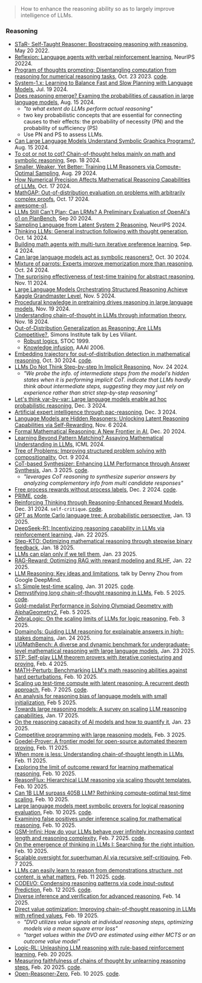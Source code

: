 
> How to enhance the reasoning ability so as to largely improve intelligence of LLMs.

### Reasoning

- [STaR- Self-Taught Reasoner: Boostrapping reasoning with reasoning](https://arxiv.org/pdf/2203.14465), May 20 2022.
- [Reflexion: Language agents with verbal reinforcement learning](https://proceedings.neurips.cc/paper_files/paper/2023/file/1b44b878bb782e6954cd888628510e90-Paper-Conference.pdf), NeurIPS 20224.
- [Program of thoughts prompting: Disentangling computation from reasoning for numerical reasoning tasks](https://arxiv.org/pdf/2211.12588), Oct. 23 2023. [code](https://github.com/TIGER-AI-Lab/Program-of-Thoughts).
- [System-1.x: Learning to Balance Fast and Slow Planning with Language Models](https://arxiv.org/pdf/2407.14414), Jul. 19 2024.
- [Does reasoning emerge? Examing the probabilities of causation in large language models](https://arxiv.org/pdf/2408.08210), Aug. 15 2024.
  - _"to what extent do LLMs perform actual reasoning"_
  - two key probabilistic concepts that are essential for connecting causes to their effects: the probability of necessity (PN) and the probability of sufficiency (PS)
  - Use PN and PS to assess LLMs.
- [Can Large Language Models Understand Symbolic Graphics Programs?](https://arxiv.org/pdf/2408.08313), Aug. 15 2024.
- [To cot or not to cot? Chain-of-thought helps mainly on math and symbolic reasoning](https://arxiv.org/pdf/2409.12183), Sep. 18 2024.
- [Smaller, Weaker, Yet Better: Training LLM Reasoners via Compute-Optimal Sampling](https://arxiv.org/pdf/2408.16737), Aug. 29 2024.
- [How Numerical Precision Affects Mathematical Reasoning Capabilities of LLMs](https://arxiv.org/pdf/2410.13857), Oct. 17 2024.
- [MathGAP: Out-of-distribution evaluation on problems with arbitrarily complex proofs](https://arxiv.org/pdf/2410.13502), Oct. 17 2024.
- [awesome-o1](https://github.com/srush/awesome-o1/).
- [LLMs Still Can't Plan; Can LRMs? A Preliminary Evaluation of OpenAI's o1 on PlanBench](https://arxiv.org/abs/2409.13373), Sep 20 2024.
- [Sampling Language from Latent System 2 Reasoning](https://openreview.net/pdf?id=OdUqJwu0Gr), NeurIPS 2024.
- [Thinking LLMs: General instruction following with thought generation](https://arxiv.org/pdf/2410.10630), Oct. 14 2024.
- [Building math agents with multi-turn iterative preference learning](https://arxiv.org/pdf/2409.02392), Sep. 4 2024.
- [Can large language models act as symbolic reasoners?](https://arxiv.org/pdf/2410.21490), Oct. 30 2024.
- [Mixture of parrots: Experts improve memorization more than reasoning](https://arxiv.org/pdf/2410.19034), Oct. 24 2024.
- [The surprising effectiveness of test-time training for abstract reasoning](https://arxiv.org/pdf/2411.07279), Nov. 11 2024.
- [Large Language Models Orchestrating Structured Reasoning Achieve Kaggle Grandmaster Level](https://arxiv.org/pdf/2411.03562), Nov. 5 2024.
- [Procedural knowledge in pretraining drives reasoning in large language models](https://arxiv.org/pdf/2411.12580), Nov. 19 2024.
- [Understanding chain-of-thought in LLMs through information theory](https://arxiv.org/pdf/2411.11984), Nov. 18 2024.
- [Out-of-Distribution Generalization as Reasoning: Are LLMs Competitive?](https://www.youtube.com/watch?v=rvLUo0xiSxg), Simons Institute talk by Les Viliant.
  - [Robust logics](https://dl.acm.org/doi/pdf/10.1145/301250.301425), STOC 1999.
  - [Knowledge infusion](https://cdn.aaai.org/AAAI/2006/AAAI06-247.pdf), AAAI 2006.
- [Embedding trajectory for out-of-distribution detection in mathematical reasoning](https://arxiv.org/pdf/2405.14039), Oct. 30 2024. [code](https://github.com/Alsace08/OOD-Math-Reasoning).
- [LLMs Do Not Think Step-by-step In Implicit Reasoning](https://arxiv.org/pdf/2411.15862), Nov. 24 2024.
  - _"We probe the info. of intermediate steps from the model's hidden states when it is performing implicit CoT. indicate that LLMs hardly think about intermediate steps, suggesting they may just rely on experience rather than strict step-by-step reasoning"_
- [Let's think var-by-var: Large language models enable ad hoc probabilistic reasoning](https://arxiv.org/pdf/2412.02081), Dec. 3 2024.
- [Artificial expert intelligence through pac-reasoning](https://arxiv.org/pdf/2412.02441), Dec. 3 2024.
- [Language Models are Hidden Reasoners: Unlocking Latent Reasoning Capabilities via Self-Rewarding](https://arxiv.org/abs/2411.04282), Nov. 6 2024.
- [Formal Mathematical Reasoning: A New Frontier in AI](https://arxiv.org/pdf/2412.16075), Dec. 20 2024.
- [Learning Beyond Pattern Matching? Assaying Mathematical Understanding in LLMs](https://arxiv.org/pdf/2405.15485), ICML 2024.
- [Tree of Problems: Improving structured problem solving with compositionality](https://arxiv.org/pdf/2410.06634), Oct. 9 2024.
- [CoT-based Synthesizer: Enhancing LLM Performance through Answer Synthesis](https://arxiv.org/pdf/2501.01668), Jan. 3 2025. [code](https://github.com/RUCKBReasoning/CoT-based-Synthesizer).
  - _"leverages CoT reasoning to synthesize superior answers by analyzing complementary info from multi candidate responses"_
- [Free process rewards without process labels](https://arxiv.org/pdf/2412.01981), Dec. 2 2024. [code](https://github.com/PRIME-RL/ImplicitPRM).
- [PRIME](https://curvy-check-498.notion.site/Process-Reinforcement-through-Implicit-Rewards-15f4fcb9c42180f1b498cc9b2eaf896f), [code](https://github.com/PRIME-RL/PRIME).
- [Reinforcing Thinking through Reasoning-Enhanced Reward Models](https://arxiv.org/pdf/2501.01457), Dec. 31 2024. `self-critique`. [code](https://github.com/dyang39/DRR).
- [GPT as Monte Carlo language tree: A probabilistic perspective](https://arxiv.org/pdf/2501.07641), Jan. 13 2025.
- [DeepSeek-R1: Incentivizing reasoning capability in LLMs via reinforcement learning](https://arxiv.org/pdf/2501.12948), Jan. 22 2025.
- [Step-KTO: Optimizing mathematical reasoning through stepwise binary feedback](https://arxiv.org/pdf/2501.10799), Jan. 18 2025.
- [LLMs can plan only if we tell them](https://arxiv.org/pdf/2501.13545), Jan. 23 2025.
- [RAG-Reward: Optimizing RAG with reward modeling and RLHF](https://arxiv.org/pdf/2501.13264), Jan. 22 2025.
- [LLM Reasoning: Key ideas and limitations](https://dennyzhou.github.io/LLM-Reasoning-Berkeley.pdf), talk by Denny Zhou from Google DeepMind.
- [s1: Simple test-time scaling](https://arxiv.org/pdf/2501.19393), Jan. 31 2025. [code](https://github.com/simplescaling/s1).
- [Demystifying long chain-of-thought reasoning in LLMs](https://arxiv.org/pdf/2502.03373), Feb. 5 2025. [code](https://github.com/eddycmu/demystify-long-cot).
- [Gold-medalist Performance in Solving Olympiad Geometry with AlphaGeometry2](https://arxiv.org/pdf/2502.03544), Feb. 5 2025.
- [ZebraLogic: On the scaling limits of LLMs for logic reasoning](https://arxiv.org/pdf/2502.01100), Feb. 3 2025.
- [Domaino1s: Guiding LLM reasoning for explainable answers in high-stakes domains](https://arxiv.org/pdf/2501.14431), Jan. 24 2025.
- [UGMathBench: A diverse and dynamic benchmark for undergraduate-level mathematical reasoning with large language models](https://arxiv.org/pdf/2501.13766), Jan. 23 2025.
- [STP: Self-play LLM theorem provers with iterative conjecturing and proving](https://arxiv.org/pdf/2502.00212), Feb. 4 2025.
- [MATH-Perturb: Benchmarking LLM's math reasoning abilities against hard perturbations](https://arxiv.org/abs/2502.06453), Feb. 10 2025.
- [Scaling up test-time compute with latent reasoning: A recurrent depth approach](https://www.arxiv.org/pdf/2502.05171), Feb. 7 2025. [code](https://github.com/seal-rg/recurrent-pretraining).
- [An analysis for reasoning bias of language models with small initialization](https://arxiv.org/pdf/2502.04375), Feb 5 2025.
- [Towards large reasoning models: A survey on scaling LLM reasoning capabilities](https://arxiv.org/pdf/2501.09686), Jan. 17 2025.
- [On the reasoning capacity of AI models and how to quantify it](https://arxiv.org/pdf/2501.13833), Jan. 23 2025.
- [Competitive programming with large reasoning models](https://arxiv.org/pdf/2502.06807), Feb. 3 2025.
- [Goedel-Prover: A frontier model for open-source automated theorem proving](https://arxiv.org/pdf/2502.07640), Feb. 11 2025.
- [When more is less: Understanding chain-of-thought length in LLMs](https://arxiv.org/pdf/2502.07266), Feb. 11 2025.
- [Exploring the limit of outcome reward for learning mathematical reasoning](https://arxiv.org/pdf/2502.06781), Feb. 10 2025.
- [ReasonFlux: Hierarchical LLM reasoning via scaling thought templates](https://arxiv.org/pdf/2502.06772), Feb. 10 2025.
- [Can 1B LLM surpass 405B LLM? Rethinking compute-optimal test-time scaling](https://arxiv.org/pdf/2502.06703), Feb. 10 2025.
- [Large language models meet symbolic provers for logical reasoning evaluation](https://arxiv.org/pdf/2502.06563), Feb. 10 2025. [code](https://github.com/opendatalab/ProverGen).
- [Examining false positives under inference scaling for mathematical reasoning](https://arxiv.org/pdf/2502.06217), Feb. 10 2025.
- [GSM-Infini: How do your LLMs behave over infinitely increasing context length and reasoning complexity](https://arxiv.org/pdf/2502.05252), Feb. 7 2025. [code](https://github.com/Infini-AI-Lab/gsm_infinite/).
- [On the emergence of thinking in LLMs I: Searching for the right intuition](https://arxiv.org/pdf/2502.06773), Feb. 10 2025.
- [Scalable oversight for superhuman AI via recursive self-critiquing](https://arxiv.org/pdf/2502.04675), Feb. 7 2025.
- [LLMs can easily learn to reason from demonstrations structure, not content, is what matters](https://arxiv.org/pdf/2502.07374), Feb. 11 2025. [code](https://arxiv.org/pdf/2502.07374).
- [CODEI/O: Condensing reasoning patterns via code input-output Prediction](https://arxiv.org/pdf/2502.07316), Feb. 12 2025. [code](https://github.com/hkust-nlp/CodeIO).
- [Diverse inference and verification for advanced reasoning](https://arxiv.org/pdf/2502.09955), Feb. 14 2025.
- [Direct value optimization: Improving chain-of-thought reasoning in LLMs with refined values](https://arxiv.org/pdf/2502.13723), Feb. 19 2025.
  - _"DVO utilizes value signals at individual reasoning steps, optimizing models via a mean square error loss"_
  - _"target values within the DVO are estimated using either MCTS or an outcome value model"_
- [Logic-RL: Unleashing LLM reasoning with rule-based reinforcement learning](https://arxiv.org/pdf/2502.14768), Feb. 20 2025.
- [Measuring faithfulness of chains of thought by unlearning reasoning steps](https://arxiv.org/pdf/2502.14829), Feb. 20 2025. [code](https://github.com/technion-cs-nlp/parametric-faithfulness).
- [Open-Reasoner-Zero](https://yasminezhang.notion.site/Open-Reasoner-Zero-19e12cf72d418007b9cdebf44b0e7903), Feb. 10 2025. [code](https://github.com/Open-Reasoner-Zero/Open-Reasoner-Zero).


